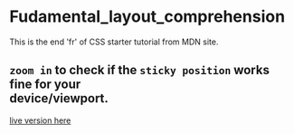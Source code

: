 # Fudamental_layout_comprehension
This is the end 'fr' of CSS starter tutorial from MDN site.
## `zoom in` to check if the `sticky position` works fine for your <br>device/viewport.
[live version here](https://ashuai-jpg.github.io/Fudamental_layout_comprehension/)
